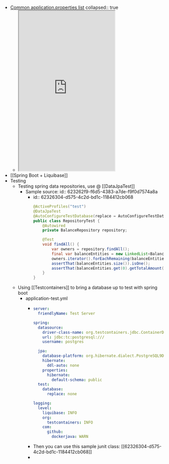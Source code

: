 - [Common application.properties list](https://docs.spring.io/spring-boot/docs/current/reference/html/application-properties.html)
  collapsed:: true
	- <iframe src="https://docs.spring.io/spring-boot/docs/current/reference/html/application-properties.html" height="500"></iframe>
- [[Spring Boot + Liquibase]]
- Testing
	- Testing spring data repositories, use @ [[DataJpaTest]]
		- Sample source:
		  id:: 623262f9-f6d5-4383-a7de-f9f0d7574a8a
			- id:: 62326304-d575-4c2d-bd1c-1184412cb068
			  ```java
			  @ActiveProfiles("test")
			  @DataJpaTest
			  @AutoConfigureTestDatabase(replace = AutoConfigureTestDatabase.Replace.NONE)
			  public class RepositoryTest {
			      @Autowired
			      private BalanceRepository repository;
			  
			      @Test
			      void findAll() {
			          var owners = repository.findAll();
			          final var balanceEntities = new LinkedList<BalanceEntity>();
			          owners.iterator().forEachRemaining(balanceEntities::add);
			          assertThat(balanceEntities.size()).isOne();
			          assertThat(balanceEntities.get(0).getTotalAmount()).isEqualTo(new BigDecimal("0.0"));
			      }
			  }
			  ```
	- Using [[Testcontainers]] to bring a database up to test with spring boot
		- application-test.yml
			- ```yml
			  server:
			    friendlyName: Test Server
			  
			  spring:
			    datasource:
			      driver-class-name: org.testcontainers.jdbc.ContainerDatabaseDriver
			      url: jdbc:tc:postgresql:///
			      username: postgres
			  
			    jpa:
			      database-platform: org.hibernate.dialect.PostgreSQL9Dialect
			      hibernate:
			        ddl-auto: none
			      properties:
			        hibernate:
			          default-schema: public
			    test:
			      database:
			        replace: none
			  
			  logging:
			    level:
			      liquibase: INFO
			      org:
			        testcontainers: INFO
			      com:
			        github:
			          dockerjava: WARN
			  ```
			- Then you can use this sample junit class: [[62326304-d575-4c2d-bd1c-1184412cb068]]
			-